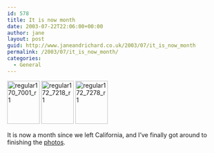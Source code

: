 ```yaml
---
id: 578
title: It is now month
date: 2003-07-22T22:06:00+00:00
author: jane
layout: post
guid: http://www.janeandrichard.co.uk/2003/07/it_is_now_month
permalink: /2003/07/it_is_now_month/
categories:
  - General
---
```

[<img src="http://farm3.static.flickr.com/2433/4085641054_7d748a2ef6_t.jpg" alt="regular170_7001_r1" width="75" height="100" />](http://www.flickr.com/photos/janed/4085641054/ "regular170_7001_r1 by Jane Dallaway, on Flickr") [<img src="http://farm3.static.flickr.com/2722/4085642970_1575dfe1a8_t.jpg" alt="regular172_7218_r1" width="75" height="100" />](http://www.flickr.com/photos/janed/4085642970/ "regular172_7218_r1 by Jane Dallaway, on Flickr") [<img src="http://farm3.static.flickr.com/2651/4084878513_f05094e28a_t.jpg" alt="regular172_7278_r1" width="75" height="100" />](http://www.flickr.com/photos/janed/4084878513/ "regular172_7278_r1 by Jane Dallaway, on Flickr")

It is now a month since we left California, and I&#8217;ve finally got around to finishing the [photos](http://www.flickr.com/photos/janed/sets/72157622634543611/).